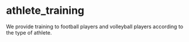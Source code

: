 # athlete_training
We provide training to football players and volleyball players according to the type of athlete.
